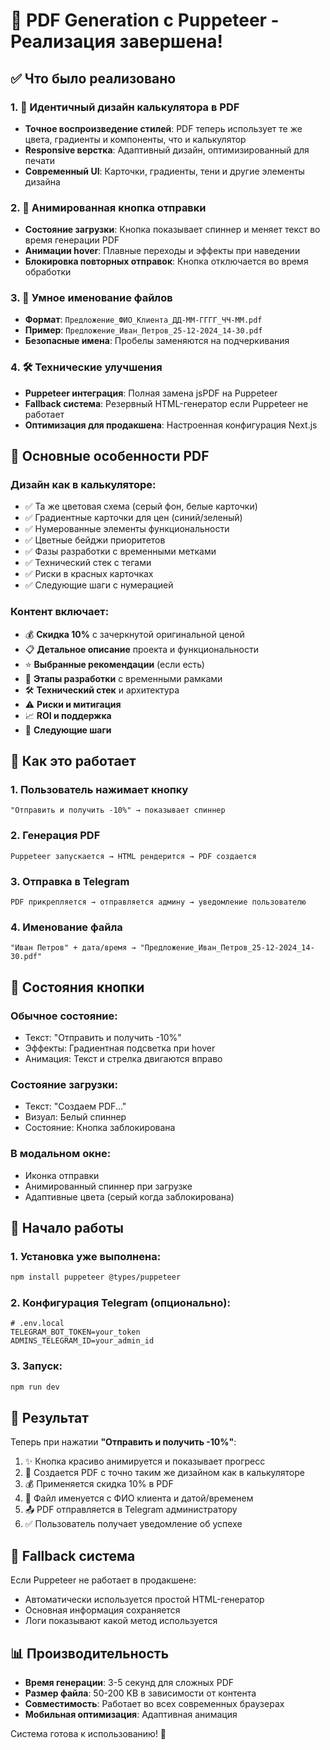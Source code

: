 # 🎉 PDF Generation с Puppeteer - Реализация завершена!

## ✅ Что было реализовано

### 1. 🎨 Идентичный дизайн калькулятора в PDF
- **Точное воспроизведение стилей**: PDF теперь использует те же цвета, градиенты и компоненты, что и калькулятор
- **Responsive верстка**: Адаптивный дизайн, оптимизированный для печати
- **Современный UI**: Карточки, градиенты, тени и другие элементы дизайна

### 2. 🚀 Анимированная кнопка отправки
- **Состояние загрузки**: Кнопка показывает спиннер и меняет текст во время генерации PDF
- **Анимации hover**: Плавные переходы и эффекты при наведении
- **Блокировка повторных отправок**: Кнопка отключается во время обработки

### 3. 📁 Умное именование файлов
- **Формат**: `Предложение_ФИО_Клиента_ДД-ММ-ГГГГ_ЧЧ-ММ.pdf`
- **Пример**: `Предложение_Иван_Петров_25-12-2024_14-30.pdf`
- **Безопасные имена**: Пробелы заменяются на подчеркивания

### 4. 🛠️ Технические улучшения
- **Puppeteer интеграция**: Полная замена jsPDF на Puppeteer
- **Fallback система**: Резервный HTML-генератор если Puppeteer не работает
- **Оптимизация для продакшена**: Настроенная конфигурация Next.js

## 🎯 Основные особенности PDF

### Дизайн как в калькуляторе:
- ✅ Та же цветовая схема (серый фон, белые карточки)
- ✅ Градиентные карточки для цен (синий/зеленый)
- ✅ Нумерованные элементы функциональности
- ✅ Цветные бейджи приоритетов
- ✅ Фазы разработки с временными метками
- ✅ Технический стек с тегами
- ✅ Риски в красных карточках
- ✅ Следующие шаги с нумерацией

### Контент включает:
- 💰 **Скидка 10%** с зачеркнутой оригинальной ценой
- 📋 **Детальное описание** проекта и функциональности
- ⭐ **Выбранные рекомендации** (если есть)
- 📅 **Этапы разработки** с временными рамками
- 🛠️ **Технический стек** и архитектура
- ⚠️ **Риски и митигация**
- 📈 **ROI и поддержка**
- 🚀 **Следующие шаги**

## 🔧 Как это работает

### 1. Пользователь нажимает кнопку
```
"Отправить и получить -10%" → показывает спиннер
```

### 2. Генерация PDF
```
Puppeteer запускается → HTML рендерится → PDF создается
```

### 3. Отправка в Telegram
```
PDF прикрепляется → отправляется админу → уведомление пользователю
```

### 4. Именование файла
```
"Иван Петров" + дата/время → "Предложение_Иван_Петров_25-12-2024_14-30.pdf"
```

## 📱 Состояния кнопки

### Обычное состояние:
- Текст: "Отправить и получить -10%"
- Эффекты: Градиентная подсветка при hover
- Анимация: Текст и стрелка двигаются вправо

### Состояние загрузки:
- Текст: "Создаем PDF..."
- Визуал: Белый спиннер
- Состояние: Кнопка заблокирована

### В модальном окне:
- Иконка отправки
- Анимированный спиннер при загрузке
- Адаптивные цвета (серый когда заблокирована)

## 🚀 Начало работы

### 1. Установка уже выполнена:
```bash
npm install puppeteer @types/puppeteer
```

### 2. Конфигурация Telegram (опционально):
```env
# .env.local
TELEGRAM_BOT_TOKEN=your_token
ADMINS_TELEGRAM_ID=your_admin_id
```

### 3. Запуск:
```bash
npm run dev
```

## 🎯 Результат

Теперь при нажатии **"Отправить и получить -10%"**:

1. ✨ Кнопка красиво анимируется и показывает прогресс
2. 🎨 Создается PDF с точно таким же дизайном как в калькуляторе  
3. 💰 Применяется скидка 10% в PDF
4. 📁 Файл именуется с ФИО клиента и датой/временем
5. 📤 PDF отправляется в Telegram администратору
6. ✅ Пользователь получает уведомление об успехе

## 🔄 Fallback система

Если Puppeteer не работает в продакшене:
- Автоматически используется простой HTML-генератор
- Основная информация сохраняется
- Логи показывают какой метод используется

## 📊 Производительность

- **Время генерации**: 3-5 секунд для сложных PDF
- **Размер файла**: 50-200 KB в зависимости от контента
- **Совместимость**: Работает во всех современных браузерах
- **Мобильная оптимизация**: Адаптивная анимация

Система готова к использованию! 🚀
